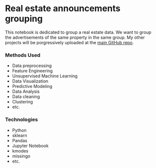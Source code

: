 # Real estate announcements grouping
This notebook is dedicated to group a real estate data. We want to group the advertisements of the same property in the same group.
My other projects will be porgressively uploaded at the [main GitHub repo](https://github.com/anisfakhfakh).


### Methods Used
* Data preprocessing
* Feature Engineering
* Unsupervised Machine Learning
* Data Visualization
* Predictive Modeling
* Data Analysis
* Data cleaning
* Clustering
* etc.

### Technologies
* Python
* sklearn
* Pandas
* Jupyter Notebook
* kmodes
* missingo
* etc. 

